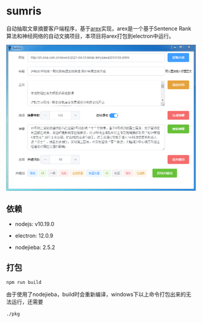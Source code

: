 # sumris

自动抽取文章摘要客户端程序，基于[arex](https://gitee.com/dreamidea/arex)实现，arex是一个基于Sentence Rank算法和神经网络的自动文摘项目，本项目将arex打包到electron中运行。



![screen-shot](asset/images/screen-shot.png)



## 依赖
* nodejs: v10.19.0

* electron: 12.0.9

* nodejieba: 2.5.2

## 打包

```shell
npm run build
```

由于使用了nodejieba，build时会重新编译，windows下以上命令打包出来的无法运行，还需要

```shell
./pkg
```


